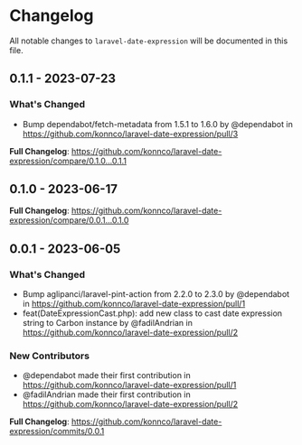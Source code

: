 # Changelog

All notable changes to `laravel-date-expression` will be documented in this file.

## 0.1.1 - 2023-07-23

### What's Changed

- Bump dependabot/fetch-metadata from 1.5.1 to 1.6.0 by @dependabot in https://github.com/konnco/laravel-date-expression/pull/3

**Full Changelog**: https://github.com/konnco/laravel-date-expression/compare/0.1.0...0.1.1

## 0.1.0 - 2023-06-17

**Full Changelog**: https://github.com/konnco/laravel-date-expression/compare/0.0.1...0.1.0

## 0.0.1 - 2023-06-05

### What's Changed

- Bump aglipanci/laravel-pint-action from 2.2.0 to 2.3.0 by @dependabot in https://github.com/konnco/laravel-date-expression/pull/1
- feat(DateExpressionCast.php): add new class to cast date expression string to Carbon instance by @fadilAndrian in https://github.com/konnco/laravel-date-expression/pull/2

### New Contributors

- @dependabot made their first contribution in https://github.com/konnco/laravel-date-expression/pull/1
- @fadilAndrian made their first contribution in https://github.com/konnco/laravel-date-expression/pull/2

**Full Changelog**: https://github.com/konnco/laravel-date-expression/commits/0.0.1
